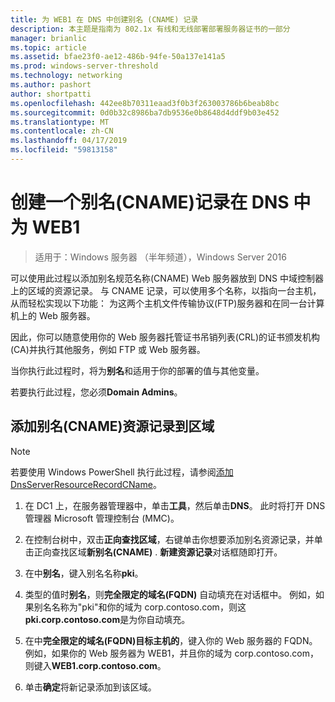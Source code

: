 ```yaml
---
title: 为 WEB1 在 DNS 中创建别名 (CNAME) 记录
description: 本主题是指南为 802.1x 有线和无线部署部署服务器证书的一部分
manager: brianlic
ms.topic: article
ms.assetid: bfae23f0-ae12-486b-94fe-50a137e141a5
ms.prod: windows-server-threshold
ms.technology: networking
ms.author: pashort
author: shortpatti
ms.openlocfilehash: 442ee8b70311eaad3f0b3f263003786b6beab8bc
ms.sourcegitcommit: 0d0b32c8986ba7db9536e0b8648d4ddf9b03e452
ms.translationtype: MT
ms.contentlocale: zh-CN
ms.lasthandoff: 04/17/2019
ms.locfileid: "59813158"
---
```

# <a name="create-an-alias-cname-record-in-dns-for-web1"></a>创建一个别名\(CNAME\)记录在 DNS 中为 WEB1

>适用于：Windows 服务器 （半年频道），Windows Server 2016

可以使用此过程以添加别名规范名称\(CNAME\) Web 服务器放到 DNS 中域控制器上的区域的资源记录。 与 CNAME 记录，可以使用多个名称，以指向一台主机，从而轻松实现以下功能： 为这两个主机文件传输协议\(FTP\)服务器和在同一台计算机上的 Web 服务器。   
  
因此，你可以随意使用你的 Web 服务器托管证书吊销列表\(CRL\)的证书颁发机构\(CA\)并执行其他服务，例如 FTP 或 Web 服务器。  
  
当你执行此过程时，将为**别名**和适用于你的部署的值与其他变量。  
  
若要执行此过程，您必须**Domain Admins**。  
  
## <a name="to-add-an-alias-cname-resource-record-to-a-zone"></a>添加别名\(CNAME\)资源记录到区域  
  
>[!NOTE]  
>若要使用 Windows PowerShell 执行此过程，请参阅[添加 DnsServerResourceRecordCName](https://technet.microsoft.com/library/jj649894(v=wps.630).aspx)。  
  
1.  在 DC1 上，在服务器管理器中，单击**工具**，然后单击**DNS**。 此时将打开 DNS 管理器 Microsoft 管理控制台 (MMC)。  
  
2.  在控制台树中，双击**正向查找区域**，右键单击你想要添加别名资源记录，并单击正向查找区域**新别名\(CNAME\)** . **新建资源记录**对话框随即打开。  
  
3.  在中**别名**，键入别名名称**pki**。  
  
4.  类型的值时**别名**，则**完全限定的域名\(FQDN\)** 自动填充在对话框中。 例如，如果别名名称为"pki"和你的域为 corp.contoso.com，则这**pki.corp.contoso.com**是为你自动填充。  
  
5.  在中**完全限定的域名\(FQDN\)目标主机的**，键入你的 Web 服务器的 FQDN。 例如，如果你的 Web 服务器为 WEB1，并且你的域为 corp.contoso.com，则键入**WEB1.corp.contoso.com**。  
  
6.  单击**确定**将新记录添加到该区域。  
  

